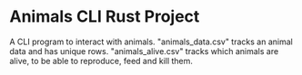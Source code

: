 # Animals CLI Rust Project 

A CLI program to interact with animals.
"animals_data.csv" tracks an animal data and has unique rows. "animals_alive.csv" tracks which animals are alive, to be able to reproduce, feed and kill them.
